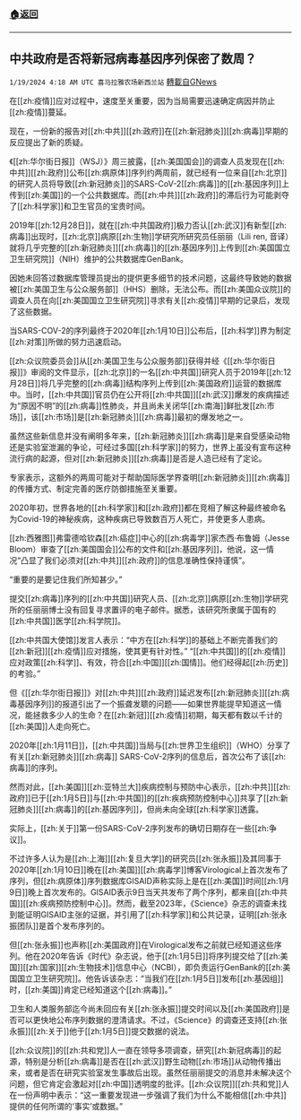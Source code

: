 ###  [:house:返回](README.md)
---


## 中共政府是否将新冠病毒基因序列保密了数周？
`1/19/2024 4:18 AM UTC 喜马拉雅农场新西兰站` [轉載自GNews](https://gnews.org/articles/2234138)

在[[zh:疫情]]应对过程中，速度至关重要，因为当局需要迅速确定病因并防止[[zh:疫情]]蔓延。

现在，一份新的报告对[[zh:中共]][[zh:政府]]在[[zh:新冠肺炎]][[zh:病毒]]早期的反应提出了新的质疑。

《[[zh:华尔街日报]]（WSJ）》周三披露，[[zh:美国国会]]的调查人员发现在[[zh:中共]][[zh:政府]]公布[[zh:病原体]]序列约两周前，就已经有一位来自[[zh:北京]]的研究人员将导致[[zh:新冠肺炎]]的SARS-CoV-2[[zh:病毒]]的[[zh:基因序列]]上传到[[zh:美国]]的一个公共数据库。而[[zh:中共]][[zh:政府]]的滞后行为可能剥夺了[[zh:科学家]]和卫生官员的宝贵时间。

2019年[[zh:12月28日]]，就在[[zh:中共国政府]]极力否认[[zh:武汉]]有新型[[zh:病毒]]出现时，[[zh:北京]]病原[[zh:生物]]学研究所研究员任丽丽（Lili ren, 音译）就将几乎完整的[[zh:新冠肺炎]][[zh:病毒]]的[[zh:基因序列]]上传到[[zh:美国国立卫生研究院]]（NIH）维护的公共数据库GenBank。

因她未回答过数据库管理员提出的提供更多细节的技术问题，这最终导致她的数据被[[zh:美国卫生与公众服务部]]（HHS）删除，无法公布。而[[zh:美国众议院]]的调查人员在向[[zh:美国国立卫生研究院]]寻求有关[[zh:疫情]]早期的记录后，发现了这些数据。

当SARS-COV-2的序列最终于2020年[[zh:1月10日]]公布后，[[zh:科学]]界为制定[[zh:对策]]所做的努力迅速启动。

[[zh:众议院委员会]]从[[zh:美国卫生与公众服务部]]获得并经《[[zh:华尔街日报]]》审阅的文件显示，[[zh:北京]]的一名[[zh:中共国]]研究人员于2019年[[zh:12月28日]]将几乎完整的[[zh:病毒]]结构序列上传到[[zh:美国政府]]运营的数据库中。当时，[[zh:中共国]]官员仍在公开将[[zh:中共国]][[zh:武汉]]爆发的疾病描述为“原因不明”的[[zh:病毒]]性肺炎，并且尚未关闭华[[zh:南海]]鲜批发[[zh:市场]]，该[[zh:市场]]是[[zh:新冠肺炎]][[zh:病毒]]最初的爆发地之一。

虽然这些新信息并没有阐明多年来，[[zh:新冠肺炎]][[zh:病毒]]是来自受感染动物还是实验室泄漏的争论，可经过多国[[zh:科学家]]的努力，世界上虽没有宣布这种流行病的起源，但对[[zh:新冠肺炎]][[zh:病毒]]是否是人造已经有了定论。

专家表示，这额外的两周可能对于帮助国际医学界查明[[zh:新冠肺炎]][[zh:病毒]]的传播方式、制定完善的医疗防御措施至关重要。

2020年初，世界各地的[[zh:科学家]]和[[zh:政府]]都在竞相了解这种最终被命名为Covid-19的神秘疾病，这种疾病已导致数百万人死亡，并使更多人患病。

[[zh:西雅图]]弗雷德哈钦森[[zh:癌症]]中心的[[zh:病毒学]]家杰西·布鲁姆（Jesse Bloom）审查了[[zh:美国国会]]公布的文件和[[zh:基因序列]]，他说，这一情况“凸显了我们必须对[[zh:中共]][[zh:政府]]的信息准确性保持谨慎”。

“重要的是要记住我们所知甚少。”

提交[[zh:病毒]]序列的[[zh:中共国]]研究人员、[[zh:北京]]病原[[zh:生物]]学研究所的任丽丽博士没有回复寻求置评的电子邮件。据悉，该研究所隶属于国有的[[zh:中共国]]医学[[zh:科学院]]。

[[zh:中共国大使馆]]发言人表示：“中方在[[zh:科学]]的基础上不断完善我们的[[zh:新冠]][[zh:疫情]]应对措施，使其更有针对性。” “[[zh:中共国]]的[[zh:疫情]]应对政策[[zh:科学]]、有效，符合[[zh:中国]][[zh:国情]]。他们经得起[[zh:历史]]的考验。”

但《[[zh:华尔街日报]]》对[[zh:中共]][[zh:政府]]延迟发布[[zh:新冠肺炎]][[zh:病毒基因序列]]的报道引出了一个振聋发聩的问题——如果世界能提早知道这一情况，能拯救多少人的生命？在[[zh:新冠]][[zh:疫情]]初期，每天都有数以千计的[[zh:美国]]人走向死亡。

2020年[[zh:1月11日]]，[[zh:中共国]]当局与[[zh:世界卫生组织]]（WHO）分享了有关[[zh:新冠肺炎]][[zh:病毒]] SARS-CoV-2序列的信息后，首次公布了该[[zh:病毒]]的序列。

然而对此，[[zh:美国]][[zh:亚特兰大]]疾病控制与预防中心表示，[[zh:中共]][[zh:政府]]已于[[zh:1月5日]]与[[zh:中共国]]的[[zh:疾病预防控制中心]]共享了[[zh:新冠肺炎]][[zh:病毒]]的[[zh:基因序列]]，但尚未向全球[[zh:科学家]]透露。

实际上，[[zh:关于]]第一份SARS-CoV-2序列发布的确切日期存在一些[[zh:争议]]。

不过许多人认为是[[zh:上海]][[zh:复旦大学]]的研究员[[zh:张永振]]及其同事于2020年[[zh:1月10日]]晚在[[zh:美国]][[zh:病毒学]]博客Virological上首次发布了序列，但[[zh:病原体]]序列数据库GISAID声称实际上是在[[zh:美国]]时间[[zh:1月9日]]晚上首次发布的。GISAID表示9日当天共发布了两个序列，都来自[[zh:中共国]][[zh:疾病预防控制中心]]。然而，截至2023年，《Science》杂志的调查未找到能证明GISAID主张的证据，并引用了[[zh:科学家]]和公共记录，证明[[zh:张永振团队]]是首个发布序列的。

但[[zh:张永振]]也声称[[zh:美国政府]]在Virological发布之前就已经知道这些序列。他在2020年告诉《时代》杂志说，他于[[zh:1月5日]]将序列提交给了[[zh:美国]][[zh:国家]][[zh:生物技术]]信息中心（NCBI），即负责运行GenBank的[[zh:美国国立卫生研究院]]。他告诉该杂志：“当我们在[[zh:1月5日]]发布[[zh:基因组]]时，[[zh:美国]]肯定已经知道这个[[zh:病毒]]。”

卫生和人类服务部迄今尚未回应有关[[zh:张永振]]提交时间以及[[zh:美国政府]]是否可以更快地公布序列数据的澄清请求。不过，《Science》的调查还支持[[zh:张永振]][[zh:关于]]他于[[zh:1月5日]]提交数据的说法。

[[zh:众议院]]的[[zh:共和党]]人一直在领导多项调查，研究[[zh:新冠病毒]]的起源，特别是分析[[zh:病毒]]是否在[[zh:武汉]]野生动物[[zh:市场]]从动物传播出来，或者是否在研究实验室发生事故后出现。虽然任丽丽提交的消息并未解决这个问题，但它肯定会激起对[[zh:中国]]透明度的批评。[[zh:众议院]][[zh:共和党]]人在一份声明中表示：“这一重要发现进一步强调了我们为什么不能相信[[zh:中共]]提供的任何所谓的‘事实’或数据。”
